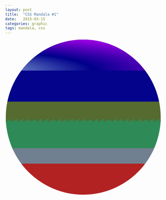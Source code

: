 ```yaml
---
layout: post
title:  "CSS Mandala #1"
date:   2015-03-15
categories: graphic
tags: mandala, css
---
```

<style>
.mandala{
  position: relative;
  margin: auto;
  width: 500px;
  height: 500px;
  background-color: #dddddd;
  -webkit-border-radius: 500px;
  -moz-border-radius: 500px;
  border-radius: 500px;
  overflow: hidden;
}

.heavens{
  position: absolute;
  height: 20%;
  width: 100%;
  background-color: DarkBlue;
  -webkit-animation: nightandday 24s ease-in infinite;
  -moz-animation: nightandday 24s ease-in infinite;
  animation: nightandday 24s ease-in infinite;
}
.sky{
  position: absolute;
  top: 20%;
  height: 20%;
  width: 100%;
  background-color: LightBlue;
  -webkit-animation: 24s getdark linear 0s infinite;
  -moz-animation: 24s getdark linear 0s infinite;
  animation: 24s getdark linear 0s infinite;
}
.earth{
  position: absolute;
  top: 40%;
  height: 10%;
  width: 100%;
  background-color: DarkOliveGreen;
  z-index: 1;
}
.sea{
  position: absolute;
  top: 50%;
  height: 20%;
  width: 100%;
  background-color: SeaGreen;
  z-index: 2;
}

.sea:after {
content: " ";
    display:block;
    position: relative;
top:0;left:0;
    width:100%;
    height:36px;
    background: linear-gradient(transparent 0, transparent 0), linear-gradient(135deg, SeaGreen 50.33%, transparent 33.33%) 0 0, linear-gradient(45deg, SeaGreen 50.33%, SeaGreen 33.33%) 0 0;
  
    background: -webkit-linear-gradient(transparent 0, transparent 0), -webkit-linear-gradient(135deg, SeaGreen 50%, transparent 33.33%) 0 0, SeaGreen -webkit-linear-gradient(45deg, SeaGreen 50%, DarkOliveGreen 33.33%) 0 0;
    background: -webkit-gradient(transparent 0, transparent 0), -webkit-gradient(135deg, SeaGreen 50%, transparent 33.33%) 0 0, SeaGreen -webkit-gradient(45deg, SeaGreen 50%, DarkOliveGreen 33.33%) 0 0;
    background: -o-linear-gradient(transparent 0, transparent 0), -o-linear-gradient(135deg, SeaGreen 33.33%, transparent 33.33%) 0 0, SeaGreen -o-linear-gradient(45deg, #272220 33.33%, #2B3A48 33.33%) 0 0;
    background: -moz-linear-gradient(transparent 50%, transparent 0), -moz-linear-gradient(135deg, SeaGreen 33.33%, transparent 33.33%) 0 0, SeaGreen -moz-linear-gradient(45deg, SeaGreen 33.33%, SeaGreen 33.33%) 0 0;
    background-repeat: repeat-x;
    background-size: 5px 150%, 20px 27px, 9px 27px;
  width: 500%;
  margin-left: -50%;
  -webkit-animation: movesea 10s
    infinite alternate;
   -moz-animation: movesea 10s
    infinite alternate;
  animation: movesea 10s
    infinite alternate;
 
    }
.stone{
  position: absolute;
  top: 70%;
  height: 10%;
  width: 100%;
  background-color: SlateGray;
}
.underworld{
  position: absolute;
  top: 80%;
  height: 20%;
  width: 100%;
  background-color: FireBrick;
}

/*objects*/


/*sun*/
 .sun{
 position: absolute;
  background-color: yellow;
  width: 40px;
  height: 40px;
  -webkit-border-radius: 50px;
   border-radius: 50px;
   z-index: 1;
   top: 0;
   left: 0;
   -webkit-animation: movesun 24s infinite;
   -moz-animation: movesun 24s infinite;
   animation: movesun 24s infinite;
 }

/*Stars*/
.star{
 position: absolute;
  background-color: white;
  width: 5px;
  height: 8px;
  -webkit-border-radius: 10px;
-moz-border-radius: 10px;
   border-radius: 10px;
}

/*Big Dipper*/
.bigdipper{
  position: absolute;
  
  top: -20px;
  left: -200px;
  -webkit-animation: starcurtain 24s linear 18s infinite;
  -moz-animation: starcurtain 24s linear 18s infinite;
  animation: starcurtain 24s linear 18s infinite;
}

.s1{
    left: 150px;
  top: 50px;
}
.s2{
     left: 170px;
  top: 40px;
}
.s3{
     left: 200px;
  top: 40px;
}
.s4{
     left: 230px;
  top: 50px;
}
.s5{
     left: 280px;
  top: 45px;
}
.s6{
     left: 240px;
  top: 75px;
}
.s7{
     left: 275px;
  top: 80px;
}
/*cloud*/
.cloud{
  position: absolute;
  background-color: transparent;
  width: 100px;
  height: 50px;
  left: 50px;
  top: 50px;
  -webkit-animation: wind 20s linear 0s infinite;
  -moz-animation: wind 20s linear 0s infinite;
  animation: wind 20s linear 0s infinite;
  z-index: 9;
}

.cloud_left{
  position: absolute;
  background-color: white;
  width: 40px;
  height: 25px;
  -webkit-border-radius: 40px 10px 40px 0;
  -moz-border-radius: 40px 10px 40px 0;
  border-radius: 40px 10px 40px 0;
-webkit-box-shadow: 0 1px 5px gray;
  -moz-box-shadow: 0 1px 5px gray;
  box-shadow: 0 1px 5px gray;
  z-index: 5;
}

.cloud_middle{
   position: absolute;
  background-color: white;
  width: 40px;
  height: 40px;
  -webkit-border-radius: 50px 50px 0 0;
  -moz-border-radius: 50px 50px 0 0;
  border-radius: 50px 50px 0 0;
   -webkit-box-shadow: 1px 0 5px gray;
  -moz-box-shadow: 1px 0 5px gray;
  box-shadow: 1px 0 5px gray;
  left: 25px;
  top: -15px;
  
    z-index: 4;
}

.cloud_right{
  position: absolute;
  background-color: white;
  width: 40px;
  height: 25px;
  -webkit-border-radius: 10px 40px 0 0;
  -moz-border-radius: 10px 40px 0 0;
  border-radius: 10px 40px 0 0;
  -webkit-box-shadow: 1px 0 5px gray;
  -moz-box-shadow: 1px 0 5px gray;
  box-shadow: 1px 0 5px gray;
  left: 50px;
    z-index: 5;

  

}

.c1{
  left: 200px;
  -webkit-animation: wind 30s infinite;
  -moz-animation: wind 30s infinite;
  animation: wind 30s infinite;
  z-index: 10;
}
.c2{
  left: 350px;
  -webkit-animation: wind 40s linear infinite alternate;
  -moz-animation: wind 40s linear infinite alternate;
  animation: wind 40s linear infinite alternate;
  z-index: 12;
}
.c3{
  left: 350px;
  -webkit-animation: wind 19s infinite alternate;
  -moz-animation: wind 19s infinite alternate;
  animation: wind 19s infinite alternate;
  z-index: 11;
}

/*the whale*/
.whale{
position: absolute;
background-color: transparent;
  width: 100px;
  height: 30px;
  top: 50px;
  left: 500px;
  -webkit-animation: swim 20s linear 10s infinite;
  -moz-animation: swim 20s linear 10s infinite;
  animation: swim 20s linear 10s infinite;
}

.whale_body{
    position: absolute;
  width: 80px;
  height: 30px;
  background-color: #99CCFF;
  -webkit-border-radius: 50px 20px 50px 20px;
  -moz-border-radius: 50px 20px 50px 20px;
  border-radius: 50px 20px 50px 20px;

}

.whale_tail{
     position: absolute;
  width: 20px;
  height: 10px;
   background-color: #99CCFF;
  left: 70px;
  -webkit-transform: skewy(50deg);
  -moz-transform: skewy(50deg);
  -ms-transform: skewy(50deg);
  -o-transform: skewy(50deg);
  transform: skewy(50deg);
  -webkit-box-shadow: 2px 2px black;
  -moz-box-shadow: 2px 2px black;
  box-shadow: 2px 2px black;
   -webkit-animation: movetail 2s infinite;
  -moz-animation: movetail 2s infinite;
  animation: movetail 2s infinite;
  
}

.whale_head{
    position: absolute;
  width: 30px;
  height: 28px;
  background-color: #99CCFF;
  -webkit-border-radius: 50px 20px 50px 20px;
  border-radius: 50px 20px 50px 20px;
  -webkit-box-shadow: 0 5px black;
  -moz-box-shadow: 0 5px black;
  box-shadow: 0 5px black;
}


.whale_eye{
   position: absolute;
  width: 10px;
  height: 10px;
   background-color: white;
    -webkit-border-radius: 50px 20px 50px 20px;
  -moz-border-radius: 50px 20px 50px 20px;
  border-radius: 50px 20px 50px 20px;
  left: 10px;
  top: 10px;
}

.whale_pupil{
   position: absolute;
  width: 5px;
  height: 5px;
   background-color: black;
    -webkit-border-radius: 20px;
  -moz-border-radius: 20px;
  border-radius: 20px;
  left: 2px;
  top: 2px;
}

/* animations */
 @-webkit-keyframes swim{
   from{left: 550px;}
   
   to{left: -150px;}
 }
@keyframes swim{
   from{left: 550px;}
   
   to{left: -150px;}
 }
 @-webkit-keyframes movetail{
   from{}
   
   to{top:1px;
   left: 68px;}
 }
@keyframes movetail{
   from{}
   
   to{top:1px;
   left: 68px;}
 }

 @-webkit-keyframes wind{
   from{left: -150px;}
   to{left:500px;}
 }
@keyframes wind{
   from{left: -150px;}
   to{left:500px;}
 }
 @-webkit-keyframes nightandday{
   from{background-image: radial-gradient(ellipse farthest-corner at -50% 100px , #CCFFFF 0%, rgba(100, 0, 255, 0) 50%, #CC00FF 95%);}
   50%{
     background-image: radial-gradient(ellipse farthest-corner at 50% 50% , #00FFFF 0%, rgba(0, 0, 255, 0.2) 150%, #0000FF 95%);
   }
   to{background-image: radial-gradient(ellipse farthest-corner at  150% 100px, #CCFFFF 0%, rgba(0, 0, 255, 0.2) 50%, #0000FF 95%);}
 }
@keyframes nightandday{
   from{background-image: radial-gradient(ellipse farthest-corner at -50% 100px , #CCFFFF 0%, rgba(100, 0, 255, 0) 50%, #CC00FF 95%);}
   50%{
     background-image: radial-gradient(ellipse farthest-corner at 50% 50% , #00FFFF 0%, rgba(0, 0, 255, 0.2) 150%, #0000FF 95%);
   }
   to{background-image: radial-gradient(ellipse farthest-corner at  150% 100px, #CCFFFF 0%, rgba(0, 0, 255, 0.2) 50%, #0000FF 95%);}
 }
 @-webkit-keyframes getdark{
   from{background-color: DarkBlue;}
   40%{
     background-color: LightBlue;
   }
   to{background-color: DarkBlue;}
 }
@keyframes getdark{
   from{background-color: DarkBlue;}
   40%{
     background-color: LightBlue;
   }
   to{background-color: DarkBlue;}
 }

 @-webkit-keyframes movesun{
   from{
     top: 200px;
     left: -5%;}
   50%{
     left: 50%;
     top: 50px;
   }
   to{left:105%;
   top: 200px;}
 }
@keyframes movesun{
   from{
     top: 200px;
     left: -5%;}
   50%{
     left: 50%;
     top: 50px;
   }
   to{left:105%;
   top: 200px;}
 }

 @-webkit-keyframes movesea{
   from{left: 50%;}
   to{left: -50%;}
 }
@keyframes movesea{
   from{left: 50%;}
   to{left: -50%;}
 }
 @-webkit-keyframes starcurtain{
   from{left: 50%;}
   to{left: -100%;}
 }
@keyframes starcurtain{
   from{left: 50%;}
   to{left: -100%;}
 }

</style>
<div class="mandala">
  <div class="heavens">
    <div class="sun"></div>
    <div class="bigdipper">
      <div class="star s1"></div>
     <div class="star s2"></div>
     <div class="star s3"></div>
    <div class="star s4"></div>
    <div class="star s5"></div>
     <div class="star s6"></div>
     <div class="star s7"></div>
      </div>
  </div>
<div class="sky">
  <div class="cloud">
    <div class="cloud_left"></div>
    <div class="cloud_middle"></div>
    <div class="cloud_right"></div>
  </div>
    <div class="cloud c1">
    <div class="cloud_left"></div>
    <div class="cloud_middle"></div>
    <div class="cloud_right"></div>
  </div>
    <div class="cloud c2">
    <div class="cloud_left"></div>
    <div class="cloud_middle"></div>
    <div class="cloud_right"></div>
  </div>
  <div class="cloud c3">
    <div class="cloud_left"></div>
    <div class="cloud_middle"></div>
    <div class="cloud_right"></div>
  </div>
</div>
<div class="earth"></div>
  <div class="sea">
    <div class="whale">
      <div class="whale_body">
        <div class="whale_head">
        <div class="whale_eye">
          <div class="whale_pupil"></div>
        </div>
         </div>
      </div>
      <div class="whale_tail"></div>
    </div>
  </div>
  <div class="stone"></div>
  <div class="underworld"></div>
</div>